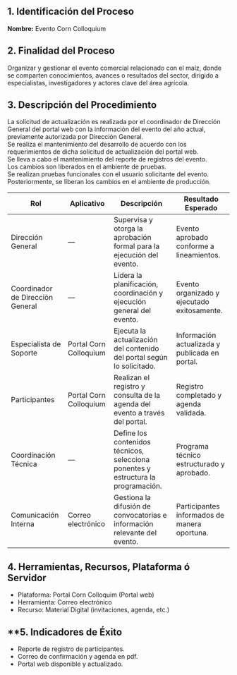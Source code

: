 ## **1. Identificación del Proceso**

**Nombre:** Evento Corn Colloquium

## **2. Finalidad del Proceso**

Organizar y gestionar el evento comercial relacionado con el maíz, donde se comparten conocimientos, avances o resultados del sector, dirigido a especialistas, investigadores y actores clave del área agrícola.

## **3. Descripción del Procedimiento**

La solicitud de actualización es realizada por el coordinador de Dirección General del portal web con la información del evento del año actual, previamente autorizada por Dirección General.  
Se realiza el mantenimiento del desarrollo de acuerdo con los requerimientos de dicha solicitud de actualización del portal web.  
Se lleva a cabo el mantenimiento del reporte de registros del evento.  
Los cambios son liberados en el ambiente de pruebas.  
Se realizan pruebas funcionales con el usuario solicitante del evento.  
Posteriormente, se liberan los cambios en el ambiente de producción.

|**Rol**|**Aplicativo**|**Descripción**|**Resultado Esperado**|
|---|---|---|---|
|Dirección General|—|Supervisa y otorga la aprobación formal para la ejecución del evento.|Evento aprobado conforme a lineamientos.|
|Coordinador de Dirección General|—|Lidera la planificación, coordinación y ejecución general del evento.|Evento organizado y ejecutado exitosamente.|
|Especialista de Soporte|Portal Corn Colloquium|Ejecuta la actualización del contenido del portal según lo solicitado.|Información actualizada y publicada en portal.|
|Participantes|Portal Corn Colloquium|Realizan el registro y consulta de la agenda del evento a través del portal.|Registro completado y agenda validada.|
|Coordinación Técnica|—|Define los contenidos técnicos, selecciona ponentes y estructura la programación.|Programa técnico estructurado y aprobado.|
|Comunicación Interna|Correo electrónico|Gestiona la difusión de convocatorias e información relevante del evento.|Participantes informados de manera oportuna.|


## **4. Herramientas, Recursos, Plataforma ó Servidor**


- Plataforma: Portal Corn Colloquim (Portal web)
- Herramienta: Correo electrónico
- Recurso: Material Digital (invitaciones, agenda, etc.)

## **5. Indicadores de Éxito

- Reporte de registro de participantes.
- Correo de confirmación y agenda en pdf.
- Portal web disponible y actualizado.
